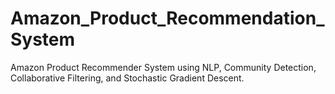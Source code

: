 # Amazon_Product_Recommendation_System
Amazon Product Recommender System using NLP, Community Detection,  Collaborative Filtering, and Stochastic Gradient Descent.
